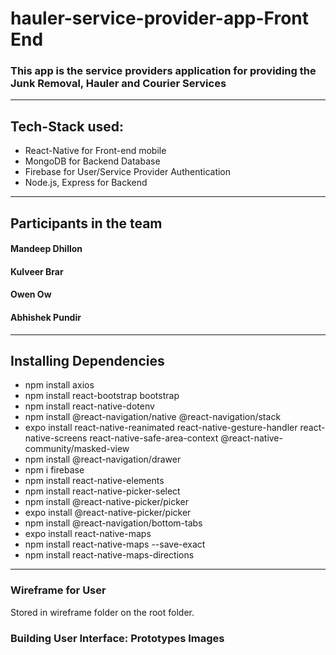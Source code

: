 # hauler-service-provider-app-Front End

### This app is the service providers application for providing the Junk Removal, Hauler and Courier Services
---
## Tech-Stack used:
* React-Native for Front-end mobile
* MongoDB for Backend Database
* Firebase for User/Service Provider Authentication
* Node.js, Express for Backend 
---
## Participants in the team
#### Mandeep Dhillon
#### Kulveer Brar
#### Owen Ow
#### Abhishek Pundir
---
## Installing Dependencies
* npm install axios
* npm install react-bootstrap bootstrap
* npm install react-native-dotenv
* npm install @react-navigation/native @react-navigation/stack
* expo install react-native-reanimated react-native-gesture-handler react-native-screens 
react-native-safe-area-context @react-native-community/masked-view
* npm install @react-navigation/drawer
* npm i firebase
* npm install react-native-elements
* npm install react-native-picker-select
* npm install @react-native-picker/picker
* expo install @react-native-picker/picker
* npm install @react-navigation/bottom-tabs
* expo install react-native-maps
* npm install react-native-maps --save-exact
* npm install react-native-maps-directions
---
### Wireframe for User
Stored in wireframe folder on the root folder.

### Building User Interface: Prototypes Images


